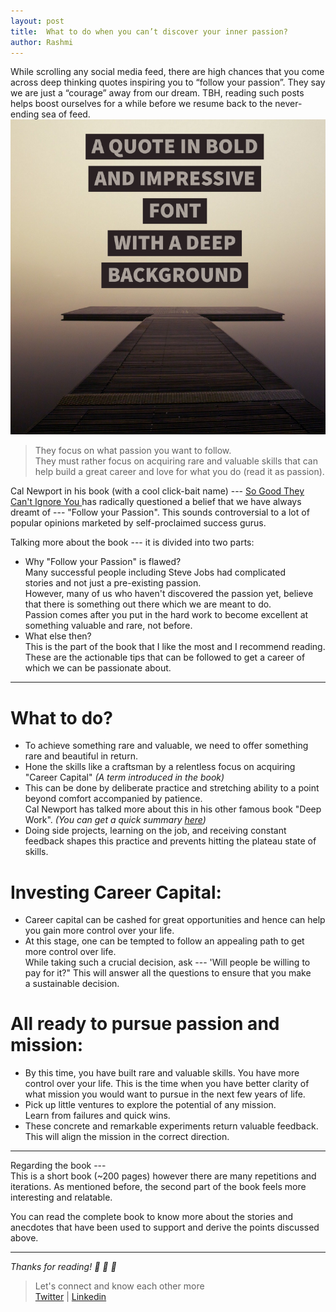 ```yaml
---
layout: post
title:  What to do when you can’t discover your inner passion?
author: Rashmi
---
```


While scrolling any social media feed, there are high chances that you come across deep thinking quotes inspiring you to “follow your passion”.
They say we are just a “courage” away from our dream.
TBH, reading such posts helps boost ourselves for a while before we resume back to the never-ending sea of feed.
![](/assets/images/passion.png)
> They focus on what passion you want to follow.\
> They must rather focus on acquiring rare and valuable skills that can help build a great career and love for what you do (read it as passion).

Cal Newport in his book (with a cool click-bait name) --- [So Good They Can't Ignore You ](https://www.goodreads.com/book/show/13525945-so-good-they-can-t-ignore-you)has radically questioned a belief that we have always dreamt of --- "Follow your Passion". This sounds controversial to a lot of popular opinions marketed by self-proclaimed success gurus.

Talking more about the book --- it is divided into two parts:

-   Why "Follow your Passion" is flawed?\
    Many successful people including Steve Jobs had complicated stories and not just a pre-existing passion.\
    However, many of us who haven't discovered the passion yet, believe that there is something out there which we are meant to do.\
    Passion comes after you put in the hard work to become excellent at something valuable and rare, not before.
-   What else then?\
    This is the part of the book that I like the most and I recommend reading.\
    These are the actionable tips that can be followed to get a career of which we can be passionate about.

* * * * *

What to do?
===========

-   To achieve something rare and valuable, we need to offer something rare and beautiful in return.
-   Hone the skills like a craftsman by a relentless focus on acquiring "Career Capital" *(A term introduced in the book)*
-   This can be done by deliberate practice and stretching ability to a point beyond comfort accompanied by patience.\
    Cal Newport has talked more about this in his other famous book "Deep Work". *(You can get a quick summary *[*here*](https://medium.com/@rashmishukla/what-i-learned-from-deep-work-by-cal-newport-9da1a6055812)*)*
-   Doing side projects, learning on the job, and receiving constant feedback shapes this practice and prevents hitting the plateau state of skills.

Investing Career Capital:
=========================

-   Career capital can be cashed for great opportunities and hence can help you gain more control over your life.
-   At this stage, one can be tempted to follow an appealing path to get more control over life.\
    While taking such a crucial decision, ask --- 'Will people be willing to pay for it?" This will answer all the questions to ensure that you make a sustainable decision.

All ready to pursue passion and mission:
========================================

-   By this time, you have built rare and valuable skills. You have more control over your life. This is the time when you have better clarity of what mission you would want to pursue in the next few years of life.
-   Pick up little ventures to explore the potential of any mission.\
    Learn from failures and quick wins.
-   These concrete and remarkable experiments return valuable feedback.\
    This will align the mission in the correct direction.

* * * * *

Regarding the book ---\
This is a short book (~200 pages) however there are many repetitions and iterations. As mentioned before, the second part of the book feels more interesting and relatable.

You can read the complete book to know more about the stories and anecdotes that have been used to support and derive the points discussed above.

* * * * *

*Thanks for reading! 💛 💛 💛*

> Let's connect and know each other more\
> [Twitter](https://twitter.com/oyerashmi) | [Linkedin](https://www.linkedin.com/in/rashmi-shukla-7ba298104/)